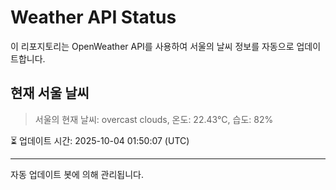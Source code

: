 
# Weather API Status

이 리포지토리는 OpenWeather API를 사용하여 서울의 날씨 정보를 자동으로 업데이트합니다.

## 현재 서울 날씨
> 서울의 현재 날씨: overcast clouds, 온도: 22.43°C, 습도: 82%

⏳ 업데이트 시간: 2025-10-04 01:50:07 (UTC)

---
자동 업데이트 봇에 의해 관리됩니다.
